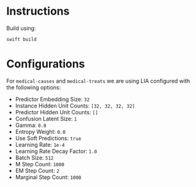 # Instructions

Build using:

```bash
swift build
```

# Configurations

For `medical-causes` and `medical-treats` we are using LIA
configured with the following options:

- Predictor Embedding Size: `32`
- Instance Hidden Unit Counts: `[32, 32, 32, 32]`
- Predictor Hidden Unit Counts: `[]`
- Confusion Latent Size: `1`
- Gamma: `0.0`
- Entropy Weight: `0.0`
- Use Soft Predictions: `true`
- Learning Rate: `1e-4`
- Learning Rate Decay Factor: `1.0`
- Batch Size: `512`
- M Step Count: `1000`
- EM Step Count: `2`
- Marginal Step Count: `1000`
